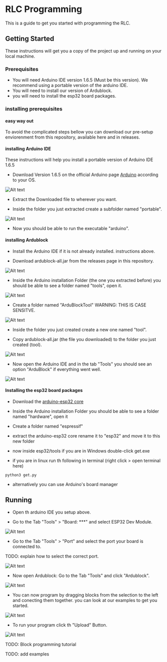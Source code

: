 # RLC Programming

This is a guide to get you started with programming the RLC.

## Getting Started

These instructions will get you a copy of the project up and running on your local machine.

### Prerequisites

- You will need Arduino IDE version 1.6.5 (Must be this version). We recommend using a portable version of the arduino IDE.
- You will need to install our version of Ardublock.
- you will need to install the esp32 board packages.

### installing prerequisites

#### easy way out

To avoid the complicated steps bellow you can download our pre-setup enviorenment from this repository, available here and in releases.

#### installing Arduino IDE

These instructions will help you install a portable version of Arduino IDE 1.6.5

- Download Version 1.6.5 on the official Arduino page <a href="https://www.arduino.cc/en/Main/OldSoftwareReleases#previous">Arduino</a> according to your OS.

![Alt text](https://github.com/gimbas/rlc/blob/master/documentation/assets/Download%20Version%201.6.5.png?raw=true "Download Version 1.6.5")

- Extract the Downloaded file to wherever you want.

- Inside the folder you just extracted create a subfolder named "portable".

![Alt text](https://github.com/gimbas/rlc/blob/master/documentation/assets/Create%20Portable%20Subdir.png?raw=true "Create Portable Subdir")

- Now you should be able to run the executable "arduino".


#### installing Ardublock

- Install the Arduino IDE if it is not already installed. instructions above.

- Download ardublock-all.jar from the releases page in this repository.

![Alt text](https://github.com/gimbas/rlc/blob/master/documentation/assets/Releases.png?raw=true "Releases")

- Inside the Arduino installation Folder (the one you extracted before) you should be able to see a folder named "tools", open it.

![Alt text](https://github.com/gimbas/rlc/blob/master/documentation/assets/Arduino%20Tools.png?raw=true "Arduino Tools")

- Create a folder named "ArduBlockTool" WARNING: THIS IS CASE SENSITVE.

![Alt text](https://github.com/gimbas/rlc/blob/master/documentation/assets/Tools%20ArduBlock.png?raw=true "ArduBlockTool")

- Inside the folder you just created create a new one named "tool".

- Copy ardublock-all.jar (the file you downloaded) to the folder you just created (tool).

![Alt text](https://github.com/gimbas/rlc/blob/master/documentation/assets/Ardublock%20Tool.png?raw=true "Ardublock jar")

- Now open the Arduino IDE and in the tab "Tools" you should see an option "ArduBlock" if everything went well.

![Alt text](https://github.com/gimbas/rlc/blob/master/documentation/assets/Arduino%20Ardublock.png?raw=true "Arduino Ardublock")

#### Installing the esp32 board packages

- Download the <a href="https://github.com/espressif/arduino-esp32">arduino-esp32 core</a>

- Inside the Arduino installation Folder you should be able to see a folder named "hardware", open it

- Create a folder named "espressif"

- extract the arduino-esp32 core rename it to "esp32" and move it to this new folder

- now inside esp32/tools if you are in Windows double-click get.exe

- if you are in linux run th following in terminal (right click > open terminal here)
```
python3 get.py
```

- alternatively you can use Arduino's board manager

## Running

- Open th arduino IDE you setup above.

- Go to the Tab "Tools" > "Board: ***" and select ESP32 Dev Module.

![Alt text](https://github.com/gimbas/rlc/blob/master/documentation/assets/Arduino%20Boards.png?raw=true "Arduino Boards")

- Go to the Tab "Tools" > "Port" and select the port your board is connected to.

TODO: explain how to select the correct port.

![Alt text](https://github.com/gimbas/rlc/blob/master/documentation/assets/Arduino%20Ports.png?raw=true "Arduino Ports")

- Now open Ardublock: Go to the Tab "Tools" and click "Ardublock".

![Alt text](https://github.com/gimbas/rlc/blob/master/documentation/assets/Arduino%20Ardublock.png?raw=true "Arduino Ardublock")

- You can now program by dragging blocks from the selection to the left and conecting them together. you can look at our examples to get you started.

![Alt text](https://github.com/gimbas/rlc/blob/master/documentation/assets/20Ardublock.png?raw=true "Ardublock")

- To run your program click th "Upload" Button.

![Alt text](https://github.com/gimbas/rlc/blob/master/documentation/assets/Ardublocks%20Upload.png?raw=true "Ardublock Upload")

TODO: Block programming tutorial

TODO: add examples
